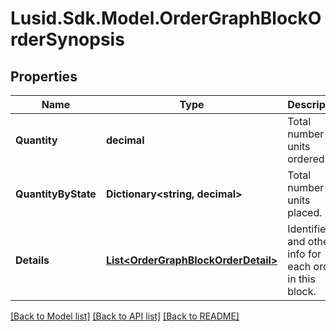 # Lusid.Sdk.Model.OrderGraphBlockOrderSynopsis

## Properties

Name | Type | Description | Notes
------------ | ------------- | ------------- | -------------
**Quantity** | **decimal** | Total number of units ordered. | 
**QuantityByState** | **Dictionary&lt;string, decimal&gt;** | Total number of units placed. | [optional] 
**Details** | [**List&lt;OrderGraphBlockOrderDetail&gt;**](OrderGraphBlockOrderDetail.md) | Identifiers and other info for each order in this block. | 

[[Back to Model list]](../README.md#documentation-for-models) [[Back to API list]](../README.md#documentation-for-api-endpoints) [[Back to README]](../README.md)

